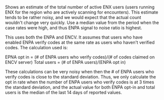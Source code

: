 Shows an estimate of the total number of active ENX users (users running ENX for the region who are actively scanning for encounters). This estimate tends to be rather noisy, and we would expect that the actual count wouldn't change very quickly. Use a median value from the period when the case rates were high, and thus ENPA signal to noise ratio is highest. 

This uses both the ENPA and ENCV. It assumes that users who have enabled ENPA verify codes at the same rate as users who haven't verified codes. The calculation used is:


EPNA opt in = (# of ENPA users who verify codes)/(# of codes claimed on ENCV server)
Total users = (# of ENPA users)/(ENPA opt in)

These calculations can be very noisy when then the # of ENPA users who verify codes is close to the standard deviation. Thus, we only calculate the opt in rate when the number of ENPA users who verify codes is at 3 times the standard deviation, and the actual value for both ENPA opt-in and total users is the median of the last 14 days of reported values. 


